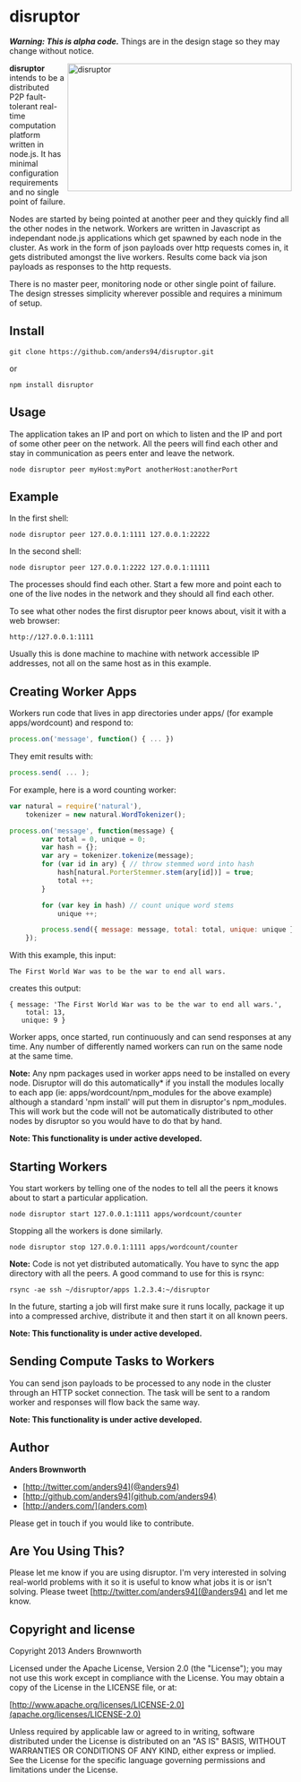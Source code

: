 disruptor
=========

***Warning: This is alpha code.*** Things are in the design stage so they may change without notice.

<img src="http://anders.com/1offs/disruptor.png" width="400" height="228" alt="disruptor" align="right" />

**disruptor** intends to be a distributed P2P fault-tolerant real-time computation platform written in 
node.js. It has minimal configuration requirements and no single point of failure.

Nodes are started by being pointed at another peer and they quickly find all the other nodes in the 
network. Workers are written in Javascript as independant node.js applications which get spawned by 
each node in the cluster. As work in the form of json payloads over http requests comes in, it gets 
distributed amongst the live workers. Results come back via json payloads as responses to the http 
requests.

There is no master peer, monitoring node or other single point of failure. The design stresses 
simplicity wherever possible and requires a minimum of setup.

Install
-----
    git clone https://github.com/anders94/disruptor.git

or

    npm install disruptor

Usage
-----
The application takes an IP and port on which to listen and the IP and port of some other peer 
on the network. All the peers will find each other and stay in communication as peers enter and
leave the network.

    node disruptor peer myHost:myPort anotherHost:anotherPort

Example
-------
In the first shell:

    node disruptor peer 127.0.0.1:1111 127.0.0.1:22222

In the second shell:

    node disruptor peer 127.0.0.1:2222 127.0.0.1:11111

The processes should find each other. Start a few more and point each to one of the live nodes in 
the network and they should all find each other.

To see what other nodes the first disruptor peer knows about, visit it with a web browser:

    http://127.0.0.1:1111

Usually this is done machine to machine with network accessible IP addresses, not all on the same 
host as in this example.

Creating Worker Apps
--------------------
Workers run code that lives in app directories under apps/ (for example apps/wordcount) and 
respond to:

```javascript
process.on('message', function() { ... }) 
```

They emit results with:

```javascript
process.send( ... );
```

For example, here is a word counting worker:

```javascript
var natural = require('natural'),
    tokenizer = new natural.WordTokenizer();

process.on('message', function(message) {
        var total = 0, unique = 0;
        var hash = {};
        var ary = tokenizer.tokenize(message);
        for (var id in ary) { // throw stemmed word into hash
            hash[natural.PorterStemmer.stem(ary[id])] = true;
            total ++;
        }

        for (var key in hash) // count unique word stems
            unique ++;

        process.send({ message: message, total: total, unique: unique });
    });
```

With this example, this input:
```
The First World War was to be the war to end all wars.
```

creates this output:
```
{ message: 'The First World War was to be the war to end all wars.',
    total: 13,
   unique: 9 }
```

Worker apps, once started, run continuously and can send responses at any time. Any number
of differently named workers can run on the same node at the same time.

**Note:** Any npm packages used in worker apps need to be installed on every node. Disruptor
will do this automatically* if you install the modules locally to each app (ie: 
apps/wordcount/npm_modules for the above example) although a standard 'npm install' will put 
them in disruptor's npm_modules. This will work but the code will not be automatically 
distributed to other nodes by disruptor so you would have to do that by hand.

**Note: This functionality is under active developed.**

Starting Workers
----------------
You start workers by telling one of the nodes to tell all the peers it knows about to start
a particular application.

    node disruptor start 127.0.0.1:1111 apps/wordcount/counter

Stopping all the workers is done similarly.

    node disruptor stop 127.0.0.1:1111 apps/wordcount/counter

**Note:** Code is not yet distributed automatically. You have to sync the app directory with
all the peers. A good command to use for this is rsync:

    rsync -ae ssh ~/disruptor/apps 1.2.3.4:~/disruptor

In the future, starting a job will first make sure it runs locally, package it up into a 
compressed archive, distribute it and then start it on all known peers.

**Note: This functionality is under active developed.**

Sending Compute Tasks to Workers
--------------------------------
You can send json payloads to be processed to any node in the cluster through an HTTP socket
connection. The task will be sent to a random worker and responses will flow back the same way.

**Note: This functionality is under active developed.**

Author
------
**Anders Brownworth**

+ [http://twitter.com/anders94](@anders94)
+ [http://github.com/anders94](github.com/anders94)
+ [http://anders.com/](anders.com)

Please get in touch if you would like to contribute.

Are You Using This?
-------------------
Please let me know if you are using disruptor. I'm very interested in solving real-world problems with it so 
it is useful to know what jobs it is or isn't solving. Please tweet [http://twitter.com/anders94](@anders94)
and let me know.

Copyright and license
---------------------
Copyright 2013 Anders Brownworth

Licensed under the Apache License, Version 2.0 (the "License"); you may not use this work except 
in compliance with the License. You may obtain a copy of the License in the LICENSE file, or at:

  [http://www.apache.org/licenses/LICENSE-2.0](apache.org/licenses/LICENSE-2.0)

Unless required by applicable law or agreed to in writing, software distributed under the 
License is distributed on an "AS IS" BASIS, WITHOUT WARRANTIES OR CONDITIONS OF ANY KIND, either 
express or implied. See the License for the specific language governing permissions and
limitations under the License.
